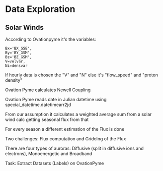 # Data Exploration

## Solar Winds
According to Ovationpyme it's the variables:
```
Bx='BX_GSE',
By='BY_GSM',
Bz='BZ_GSM',
V=velvar,
Ni=densvar
```
If hourly data is chosen the "V" and "N" else it's "flow_speed" and "proton density"

Ovation Pyme calculates Newell Coupling

Ovation Pyme reads date in Julian datetime using special_datetime.datetimearr2jd

From our assumption it calculates a weighted average sum from a solar wind calc getting seasonal flux from that

For every season a different estimation of the Flux is done 

Two challenges: Flux computation and Gridding of the Flux

There are four types of auroras: Diffusive (split in diffusive ions and electrons), Monoenergetic and Broadband

Task: Extract Datasets (Labels) on OvationPyme

###